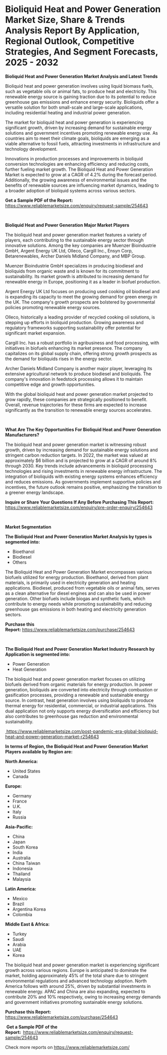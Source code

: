 <p><h1>Bioliquid Heat and Power Generation Market Size, Share & Trends Analysis Report By Application, Regional Outlook, Competitive Strategies, And Segment Forecasts, 2025 - 2032</h1></p><p><strong>Bioliquid Heat and Power Generation Market Analysis and Latest Trends</strong></p>
<p><p>Bioliquid heat and power generation involves using liquid biomass fuels, such as vegetable oils or animal fats, to produce heat and electricity. This renewable energy source is gaining traction due to its potential to reduce greenhouse gas emissions and enhance energy security. Bioliquids offer a versatile solution for both small-scale and large-scale applications, including residential heating and industrial power generation.</p><p>The market for bioliquid heat and power generation is experiencing significant growth, driven by increasing demand for sustainable energy solutions and government incentives promoting renewable energy use. As countries aim to meet their climate goals, bioliquids are emerging as a viable alternative to fossil fuels, attracting investments in infrastructure and technology development.</p><p>Innovations in production processes and improvements in bioliquid conversion technologies are enhancing efficiency and reducing costs, further fueling market growth. The Bioliquid Heat and Power Generation Market is expected to grow at a CAGR of 4.2% during the forecast period. Additionally, the growing awareness of environmental issues and the benefits of renewable sources are influencing market dynamics, leading to a broader adoption of bioliquid systems across various sectors.</p></p>
<p><strong>Get a Sample PDF of the Report:&nbsp;</strong> <a href="https://www.reliablemarketsize.com/enquiry/request-sample/254643?utm_campaign=3016&utm_medium=2&utm_source=Github&utm_content=ia&utm_term=30032025&utm_id=bioliquid-heat-and-power-generation">https://www.reliablemarketsize.com/enquiry/request-sample/254643</a></p>
<p>&nbsp;</p>
<p><strong>Bioliquid Heat and Power Generation Major Market Players</strong></p>
<p><p>The bioliquid heat and power generation market features a variety of players, each contributing to the sustainable energy sector through innovative solutions. Among the key companies are Muenzer Bioindustrie GmbH, Argent Energy UK Ltd, Olleco, Cargill Inc., Ensyn Corp, Betarenewables, Archer Daniels Midland Company, and MBP Group. </p><p>Muenzer Bioindustrie GmbH specializes in producing biodiesel and bioliquids from organic waste and is known for its commitment to sustainability. Its market growth is attributed to increasing demand for renewable energy in Europe, positioning it as a leader in biofuel production.</p><p>Argent Energy UK Ltd focuses on producing used cooking oil biodiesel and is expanding its capacity to meet the growing demand for green energy in the UK. The company's growth prospects are bolstered by governmental policies promoting renewable energy sources.</p><p>Olleco, historically a leading provider of recycled cooking oil solutions, is stepping up efforts in bioliquid production. Growing awareness and regulatory frameworks supporting sustainability offer potential for significant market expansion.</p><p>Cargill Inc. has a robust portfolio in agribusiness and food processing, with initiatives in biofuels enhancing its market presence. The company capitalizes on its global supply chain, offering strong growth prospects as the demand for bioliquids rises in the energy sector.</p><p>Archer Daniels Midland Company is another major player, leveraging its extensive agricultural network to produce biodiesel and bioliquids. The company's innovation in feedstock processing allows it to maintain competitive edge and growth opportunities.</p><p>With the global bioliquid heat and power generation market projected to grow rapidly, these companies are strategically positioned to benefit. Overall, revenue trajectories for these firms are expected to increase significantly as the transition to renewable energy sources accelerates.</p></p>
<p>&nbsp;</p>
<p><strong>What Are The Key Opportunities For Bioliquid Heat and Power Generation Manufacturers?</strong></p>
<p><p>The bioliquid heat and power generation market is witnessing robust growth, driven by increasing demand for sustainable energy solutions and stringent carbon reduction targets. In 2022, the market was valued at approximately $6 billion and is projected to grow at a CAGR of around 8% through 2030. Key trends include advancements in bioliquid processing technologies and rising investments in renewable energy infrastructure. The integration of bioliquids with existing energy systems enhances efficiency and reduces emissions. As governments implement supportive policies and incentives, the future outlook remains positive, emphasizing the transition to a greener energy landscape.</p></p>
<p><strong>Inquire or Share Your Questions If Any Before Purchasing This Report:</strong> <a href="https://www.reliablemarketsize.com/enquiry/pre-order-enquiry/254643?utm_campaign=3016&utm_medium=2&utm_source=Github&utm_content=ia&utm_term=30032025&utm_id=bioliquid-heat-and-power-generation">https://www.reliablemarketsize.com/enquiry/pre-order-enquiry/254643</a></p>
<p>&nbsp;</p>
<p><strong>Market Segmentation</strong></p>
<p><strong>The Bioliquid Heat and Power Generation Market Analysis by types is segmented into:</strong></p>
<p><ul><li>Bioethanol</li><li>Biodiesel</li><li>Others</li></ul></p>
<p><p>The Bioliquid Heat and Power Generation Market encompasses various biofuels utilized for energy production. Bioethanol, derived from plant materials, is primarily used in electricity generation and heating applications. Biodiesel, produced from vegetable oils or animal fats, serves as a clean alternative for diesel engines and can also be used in power generation. Other biofuels include biogas and synthetic fuels, which contribute to energy needs while promoting sustainability and reducing greenhouse gas emissions in both heating and electricity generation sectors.</p></p>
<p><strong>Purchase this Report:&nbsp;</strong><a href="https://www.reliablemarketsize.com/purchase/254643?utm_campaign=3016&utm_medium=2&utm_source=Github&utm_content=ia&utm_term=30032025&utm_id=bioliquid-heat-and-power-generation">https://www.reliablemarketsize.com/purchase/254643</a></p>
<p>&nbsp;</p>
<p><strong>The Bioliquid Heat and Power Generation Market Industry Research by Application is segmented into:</strong></p>
<p><ul><li>Power Generation</li><li>Heat Generation</li></ul></p>
<p><p>The bioliquid heat and power generation market focuses on utilizing biofuels derived from organic materials for energy production. In power generation, bioliquids are converted into electricity through combustion or gasification processes, providing a renewable and sustainable energy source. In contrast, heat generation involves using bioliquids to produce thermal energy for residential, commercial, or industrial applications. This dual application not only supports energy diversification and efficiency but also contributes to greenhouse gas reduction and environmental sustainability.</p></p>
<p><a href="https://www.reliablemarketsize.com/post-pandemic-era-global-bioliquid-heat-and-power-generation-market-r254643?utm_campaign=3016&utm_medium=2&utm_source=Github&utm_content=ia&utm_term=30032025&utm_id=bioliquid-heat-and-power-generation">&nbsp;https://www.reliablemarketsize.com/post-pandemic-era-global-bioliquid-heat-and-power-generation-market-r254643</a></p>
<p><strong>In terms of Region, the Bioliquid Heat and Power Generation Market Players available by Region are:</strong></p>
<p>
    <p> <strong> North America: </strong>
        <ul>
            <li>United States</li>
            <li>Canada</li>
        </ul>
        </p> 
    <p> <strong> Europe: </strong>
        <ul>
            <li>Germany</li>
            <li>France</li>
            <li>U.K.</li>
            <li>Italy</li>
            <li>Russia</li>
        </ul>
        </p> 
    <p> <strong> Asia-Pacific: </strong>
        <ul>
            <li>China</li>
            <li>Japan</li>
            <li>South Korea</li>
            <li>India</li>
            <li>Australia</li>
            <li>China Taiwan</li>
            <li>Indonesia</li>
            <li>Thailand</li>
            <li>Malaysia</li>
        </ul>
        </p> 
    <p> <strong> Latin America: </strong>
        <ul>
            <li>Mexico</li>
            <li>Brazil</li>
            <li>Argentina Korea</li>
            <li>Colombia</li>
        </ul>
        </p> 
    <p> <strong> Middle East & Africa: </strong>
        <ul>
            <li>Turkey</li>
            <li>Saudi</li>
            <li>Arabia</li>
            <li>UAE</li>
            <li>Korea</li>
        </ul>
    </p>
    </p>
<p><p>The bioliquid heat and power generation market is experiencing significant growth across various regions. Europe is anticipated to dominate the market, holding approximately 45% of the total share due to stringent environmental regulations and advanced technology adoption. North America follows with around 25%, driven by substantial investments in renewable energy. APAC and China are also expanding, expected to contribute 20% and 10% respectively, owing to increasing energy demands and government initiatives promoting sustainable energy solutions.</p></p>
<p><strong>Purchase this Report: </strong><a href="https://www.reliablemarketsize.com/purchase/254643?utm_campaign=3016&utm_medium=2&utm_source=Github&utm_content=ia&utm_term=30032025&utm_id=bioliquid-heat-and-power-generation">https://www.reliablemarketsize.com/purchase/254643</a></p>
<p>&nbsp;<strong>Get a Sample PDF of the Report:&nbsp;&nbsp;</strong><a href="https://www.reliablemarketsize.com/enquiry/request-sample/254643?utm_campaign=3016&utm_medium=2&utm_source=Github&utm_content=ia&utm_term=30032025&utm_id=bioliquid-heat-and-power-generation">https://www.reliablemarketsize.com/enquiry/request-sample/254643</a></p>
<p><strong></strong></p>
<p>Check more reports on <a href="https://www.reliablemarketsize.com/?utm_campaign=3016&utm_medium=2&utm_source=Github&utm_content=ia&utm_term=30032025&utm_id=bioliquid-heat-and-power-generation">https://www.reliablemarketsize.com/</a></p>
